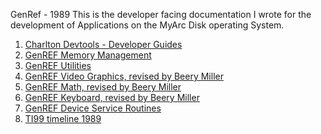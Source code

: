 GenRef - 1989
This is the developer facing documentation I wrote for the development of Applications on the MyArc Disk operating System.

1) [Charlton Devtools - Developer Guides](https://ftp.whtech.com/Geneve.new/Documents/GenASM/)
2) [GenREF Memory Management](https://ftp.whtech.com/Geneve.new/Documents/GenASM/GenREFMemory.pdf)
3) [GenREF Utilities](https://ftp.whtech.com/Geneve.new/Documents/GenASM/GenREFUtility.pdf)
4) [GenREF Video Graphics, revised by Beery Miller](https://ftp.whtech.com/Geneve.new/Documents/GenASM/GenREFVideo.pdf)
5) [GenREF Math, revised by Beery Miller](https://ftp.whtech.com/Geneve.new/Documents/GenASM/GenREFMath.pdf)
6) [GenREF Keyboard, revised by Beery Miller](https://ftp.whtech.com/Geneve.new/Documents/GenASM/GenREFKey.pdf)
7) [GenREF Device Service Routines](https://ftp.whtech.com/Geneve.new/Documents/GenASM/GenREFDsr.pdf)
8) [TI99 timeline 1989](https://www.ti99ers.org/timeline/time1989.htm)

